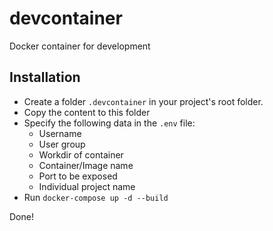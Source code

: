 # devcontainer
Docker container for development

## Installation
- Create a folder `.devcontainer` in your project's root folder. 
- Copy the content to this folder 
- Specify the following data in the `.env` file:
    - Username
    - User group
    - Workdir of container
    - Container/Image name
    - Port to be exposed
    - Individual project name
- Run `docker-compose up -d --build`

Done!